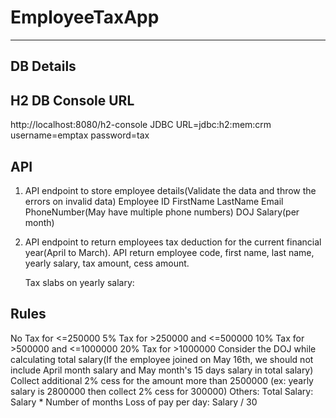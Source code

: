 # EmployeeTaxApp
-----------------

DB Details
------------------
H2 DB Console URL
--------------------
http://localhost:8080/h2-console
JDBC URL=jdbc:h2:mem:crm
username=emptax
password=tax

API
---------
1. API endpoint to store employee details(Validate the data and throw the errors on invalid data)
    Employee ID
    FirstName
    LastName
    Email
    PhoneNumber(May have multiple phone numbers)
    DOJ
    Salary(per month)

2. API endpoint to return employees tax deduction for the current financial year(April to March).
    API return employee code, first name, last name, yearly salary, tax amount, cess amount.
    
    Tax slabs on yearly salary:

Rules
-----------
No Tax for <=250000
5% Tax for >250000 and <=500000
10% Tax for >500000 and <=1000000
20% Tax for >1000000
Consider the DOJ while calculating total salary(If the employee joined on May 16th, we should not include April month salary and May month's 15 days salary in total salary)
Collect additional 2% cess for the amount more than 2500000 (ex: yearly salary is 2800000 then collect 2% cess for 300000)
Others:
Total Salary: Salary * Number of months
Loss of pay per day: Salary / 30

